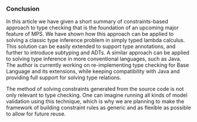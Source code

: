 ### Conclusion

In this article we have given a short summary of constraints-based approach to type checking that is the foundation of an upcoming major feature of MPS. We have shown how this approach can be applied to solving a classic type inference problem in simply typed lambda calculus. This solution can be easily extended to support type annotations, and further to introduce subtyping and ADTs. A similar approach can be applied to solving  type inference in more conventional languages, such as Java. The author is currently working on re-implementing type checking for Base Language and its extensions, while keeping compatibility with Java and providing full support for solving type relations.

The method of solving constraints generated from the source code is not only relevant to type checking. One can imagine running all kinds of model validation using this technique, which is why we are planning to make the framework of building constraint rules as generic and as flexible as possible to allow for future reuse. 
